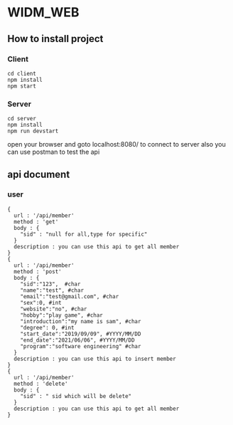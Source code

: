 # WIDM_WEB

## How to install project

### Client
```
cd client
npm install
npm start
```
### Server
```
cd server
npm install
npm run devstart
```
open your browser and goto localhost:8080/ to connect to server
also you can use postman to test the api

## api document

### user

```=javascript
{
  url : '/api/member'
  method : 'get'
  body : {
    "sid" : "null for all,type for specific"
  }
  description : you can use this api to get all member
}
{
  url : '/api/member'
  method : 'post'
  body : {
    "sid":"123",  #char
    "name":"test", #char
    "email":"test@gmail.com", #char
    "sex":0, #int
    "website":"no", #char
    "hobby":"play game", #char
    "introduction":"my name is sam", #char
    "degree": 0, #int
    "start_date":"2019/09/09", #YYYY/MM/DD
    "end_date":"2021/06/06", #YYYY/MM/DD
    "program":"software engineering" #char
  }
  description : you can use this api to insert member
}
{
  url : '/api/member'
  method : 'delete'
  body : {
    "sid" : " sid which will be delete"
  }
  description : you can use this api to get all member
}
```
